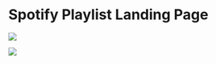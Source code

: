 # Spotify Playlist Landing Page

![](https://i.imgur.com/AvpAG6t.png)

![](https://i.imgur.com/2kjR5ci.png)